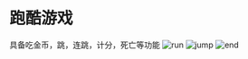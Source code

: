 # 跑酷游戏
具备吃金币，跳，连跳，计分，死亡等功能
![run](https://github.com/lorypjh/Unity/tree/main/Parkour/image/run.jpg)
![jump](https://github.com/lorypjh/Unity/tree/main/Parkour/image/jump.jpg)
![end](https://github.com/lorypjh/Unity/tree/main/Parkour/image/end.jpg)
